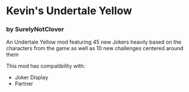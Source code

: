 # Kevin's Undertale Yellow
### by SurelyNotClover

An Undertale Yellow mod featuring 45 new Jokers heavily based on the characters from the game as well as 10 new challenges centered around them

This mod has compatibility with:
* Joker Display
* Partner

